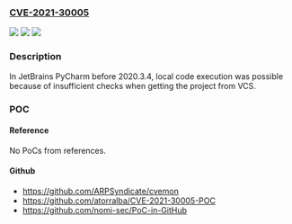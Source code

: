 ### [CVE-2021-30005](https://cve.mitre.org/cgi-bin/cvename.cgi?name=CVE-2021-30005)
![](https://img.shields.io/static/v1?label=Product&message=n%2Fa&color=blue)
![](https://img.shields.io/static/v1?label=Version&message=n%2Fa&color=blue)
![](https://img.shields.io/static/v1?label=Vulnerability&message=n%2Fa&color=brighgreen)

### Description

In JetBrains PyCharm before 2020.3.4, local code execution was possible because of insufficient checks when getting the project from VCS.

### POC

#### Reference
No PoCs from references.

#### Github
- https://github.com/ARPSyndicate/cvemon
- https://github.com/atorralba/CVE-2021-30005-POC
- https://github.com/nomi-sec/PoC-in-GitHub

